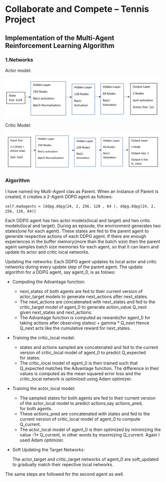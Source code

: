 # Collaborate and Compete – Tennis Project

## Implementation of the Multi-Agent Reinforcement Learning Algorithm


### 1.Networks

Actor model:

![](images/actor_model.PNG)

Critic Model:

![](images/critic_model.PNG)


### Algorithm

I have named my Multi-Agent clas as Parent. When an instance of Parent is created, it creates a 2-Agent DDPG agent as follows:
```
self.madagents = [ddpg.ddpg(24, 2, 256, 128 , 64 ), ddpg.ddpg(24, 2, 256, 128, 64)]

```
Each DDPG agent has two actor models(local and target) and two critic models(local and target). During an episode, the environment generates two states(one for each agent). These states are fed to the parent agent to generate respective actions of each DDPG agent.
If there are enough experiences in the buffer memory(more than the batch size) then the parent agent samples batch size memories for each agent, so that it can learn and update its actor and critic local networks.

Updating the networks:
Each DDPG agent updates its local actor and critic networks during every update step of the parent agent. The update algorithm for a DDPG agent, say agent_0, is as folows:
- Computing the Advantage function:
  - next_states of both agents are fed to their current version of actor_target models to generate next_actions after next_states.
  - The next_actions are concatenated with next_states and fed to the critic_target model of agent_0 to generate action_value Q_next   
    given next_states and next_actions.
  - The Advantage function is computed as rewards(for agent_0 for taking actions after observing states) + gamma * Q_next
    Hence Q_next acts like the cumulative reward for next_states.
   
- Training the critic_local model:
  - states and actions sampled are concatenated and fed to the current version of critic_local model of agent_0 to predict Q_expected  
    for states.
  - The critic_local model of agent_0 is then trained such that Q_expected matches the Advantage function. The difference in their  
    values is computed as the mean squared error loss and the critic_local network is optimized using Adam optimizer.
    
- Training the actor_local model:
  - The sampled states for both agents are fed to their current version of the actor_local model to predict actions,say actions_pred,  
    for both agents.
  - These actions_pred are concatenated with states and fed to the current version of critic_local model of agent_0 to compute   
    Q_current.
  - The actor_local model of agent_0 is then optimized by minimizing the value -1* Q_current, in other words by maximizing Q_current. 
    Again I used Adam optimizer.
    
- Soft Updating the Target Networks:

  The actor_target and critic_target networks of agent_0 are soft_updated to gradually match their repective local networks.
  
The same steps are followed for the second agent as well.









